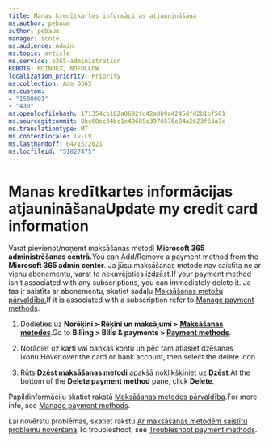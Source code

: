 ```yaml
---
title: Manas kredītkartes informācijas atjaunināšana
ms.author: pebaum
author: pebaum
manager: scotv
ms.audience: Admin
ms.topic: article
ms.service: o365-administration
ROBOTS: NOINDEX, NOFOLLOW
localization_priority: Priority
ms.collection: Adm_O365
ms.custom:
- "1500001"
- "430"
ms.openlocfilehash: 171354cb182a0692fd42a0b9a4245dfd2b1bf561
ms.sourcegitcommit: 8bc60ec34bc1e40685e3976576e04a2623f63a7c
ms.translationtype: MT
ms.contentlocale: lv-LV
ms.lasthandoff: 04/15/2021
ms.locfileid: "51827475"
---
```

# <a name="update-my-credit-card-information"></a><span data-ttu-id="62822-102">Manas kredītkartes informācijas atjaunināšana</span><span class="sxs-lookup"><span data-stu-id="62822-102">Update my credit card information</span></span>

<span data-ttu-id="62822-103">Varat pievienot/noņemt maksāšanas metodi **Microsoft 365 administrēšanas centrā.**</span><span class="sxs-lookup"><span data-stu-id="62822-103">You can Add/Remove a payment method from the **Microsoft 365 admin center**.</span></span> <span data-ttu-id="62822-104">Ja jūsu maksāšanas metode nav saistīta ne ar vienu abonementu, varat to nekavējoties izdzēst.</span><span class="sxs-lookup"><span data-stu-id="62822-104">If your payment method isn't associated with any subscriptions, you can immediately delete it.</span></span> <span data-ttu-id="62822-105">Ja tas ir saistīts ar abonementu, skatiet sadaļu [Maksāšanas metožu pārvaldība.](https://docs.microsoft.com/microsoft-365/commerce/billing-and-payments/manage-payment-methods)</span><span class="sxs-lookup"><span data-stu-id="62822-105">If it is associated with a subscription refer to [Manage payment methods](https://docs.microsoft.com/microsoft-365/commerce/billing-and-payments/manage-payment-methods).</span></span>

1. <span data-ttu-id="62822-106">Dodieties uz **Norēķini > Rēķini un maksājumi > [Maksāšanas metodes](https://go.microsoft.com/fwlink/p/?linkid=2018806)**.</span><span class="sxs-lookup"><span data-stu-id="62822-106">Go to **Billing > Bills & payments > [Payment methods](https://go.microsoft.com/fwlink/p/?linkid=2018806)**.</span></span>

2. <span data-ttu-id="62822-107">Norādiet uz karti vai bankas kontu un pēc tam atlasiet dzēšanas ikonu.</span><span class="sxs-lookup"><span data-stu-id="62822-107">Hover over the card or bank account, then select the delete icon.</span></span>

3. <span data-ttu-id="62822-108">Rūts **Dzēst maksāšanas metodi** apakšā noklikšķiniet uz **Dzēst**.</span><span class="sxs-lookup"><span data-stu-id="62822-108">At the bottom of the **Delete payment method** pane, click **Delete**.</span></span>

<span data-ttu-id="62822-109">Papildinformāciju skatiet rakstā [Maksāšanas metodes pārvaldība](https://docs.microsoft.com/microsoft-365/commerce/billing-and-payments/manage-payment-methods).</span><span class="sxs-lookup"><span data-stu-id="62822-109">For more info, see [Manage payment methods](https://docs.microsoft.com/microsoft-365/commerce/billing-and-payments/manage-payment-methods).</span></span>

<span data-ttu-id="62822-110">Lai novērstu problēmas, skatiet rakstu [Ar maksāšanas metodēm saistītu problēmu novēršana](https://docs.microsoft.com/microsoft-365/commerce/billing-and-payments/manage-payment-methods#troubleshoot-payment-methods).</span><span class="sxs-lookup"><span data-stu-id="62822-110">To troubleshoot, see [Troubleshoot payment methods](https://docs.microsoft.com/microsoft-365/commerce/billing-and-payments/manage-payment-methods#troubleshoot-payment-methods).</span></span>
